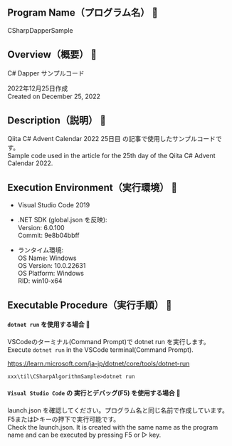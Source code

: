 ## Program Name（プログラム名） 👻
CSharpDapperSample

## Overview（概要） 👻
C# Dapper サンプルコード<br>

2022年12月25日作成<br>
Created on December 25, 2022

## Description（説明） 👻
Qiita C# Advent Calendar 2022 25日目 の記事で使用したサンプルコードです。<br>
Sample code used in the article for the 25th day of the Qiita C# Advent Calendar 2022.

## Execution Environment（実行環境） 👻
* Visual Studio Code 2019<br>
* .NET SDK (global.json を反映):<br>
Version:   6.0.100<br>
Commit:    9e8b04bbff<br>

* ランタイム環境:<br>
 OS Name:     Windows<br>
 OS Version:  10.0.22631<br>
 OS Platform: Windows<br>
 RID:         win10-x64<br>

## Executable Procedure（実行手順） 👻

#### `dotnet run` を使用する場合 🌟
VSCodeのターミナル(Command Prompt)で dotnet run を実行します。<br>
Execute `dotnet run` in the VSCode terminal(Command Prompt).<br>

https://learn.microsoft.com/ja-jp/dotnet/core/tools/dotnet-run

```
xxx\til\CSharpAlgorithmSample>dotnet run
```

#### `Visual Studio Code` の 実行とデバッグ(F5) を使用する場合 🌟

launch.json を確認してください。プログラム名と同じ名前で作成しています。F5または▷キーの押下で実行可能です。<br>
Check the launch.json. It is created with the same name as the program name and can be executed by pressing F5 or ▷ key.<br>
